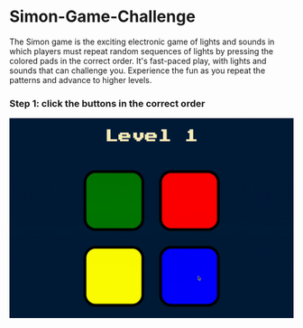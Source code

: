 # Simon-Game-Challenge

The Simon game is the exciting electronic game of lights and sounds in which players must repeat random sequences of lights by pressing the colored pads in the correct order. It's fast-paced play, with lights and sounds that can challenge you. Experience the fun as you repeat the patterns and advance to higher levels.

### Step 1: click the buttons in the correct order
![](https://github.com/laurapurcaro-bit/Simon-Game-Challenge/blob/main/gif/simon-game-challenge-demo.gif)
